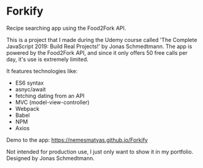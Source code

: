 # Forkify
Recipe searching app using the Food2Fork API.

This is a project that I made during the Udemy course called 'The Complete JavaScript 2019: Build Real Projects!' by Jonas Schmedtmann.
The app is powered by the Food2Fork API, and since it only offers 50 free calls per day, it's use is extremely limited.

It features technologies like:
- ES6 syntax
- asnyc/await
- fetching dating from an API
- MVC (model-view-controller)
- Webpack
- Babel
- NPM
- Axios


Demo to the app: https://nemesmatyas.github.io/Forkify



Not intended for production use, I just only want to show it in my portfolio.
Designed by Jonas Schmedtmann.
